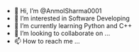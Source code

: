 - 👋 Hi, I’m @AnmolSharma0001
- 👀 I’m interested in Software Developing
- 🌱 I’m currently learning Python and C++
- 💞️ I’m looking to collaborate on ...
- 📫 How to reach me ...

<!---
AnmolSharma0001/AnmolSharma0001 is a ✨ special ✨ repository because its `README.md` (this file) appears on your GitHub profile.
You can click the Preview link to take a look at your changes.
--->
